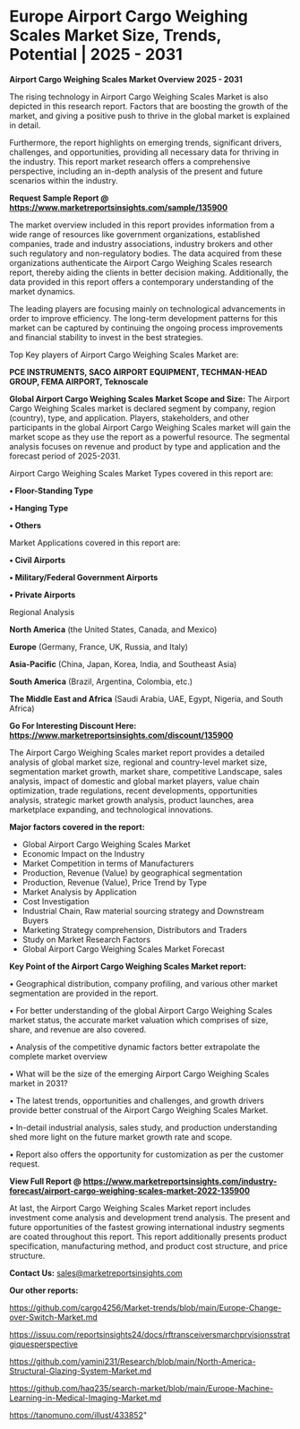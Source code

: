 # Europe Airport Cargo Weighing Scales Market Size, Trends, Potential | 2025 - 2031

<Strong> Airport Cargo Weighing Scales Market Overview 2025 - 2031</strong>

The rising technology in Airport Cargo Weighing Scales Market is also depicted in this research report. Factors that are boosting the growth of the market, and giving a positive push to thrive in the global market is explained in detail.

Furthermore, the report highlights on emerging trends, significant drivers, challenges, and opportunities, providing all necessary data for thriving in the industry. This report market research offers a comprehensive perspective, including an in-depth analysis of the present and future scenarios within the industry.

<strong>Request Sample Report @ <a href=https://www.marketreportsinsights.com/sample/135900>https://www.marketreportsinsights.com/sample/135900</a></strong>

The market overview included in this report provides information from a wide range of resources like government organizations, established companies, trade and industry associations, industry brokers and other such regulatory and non-regulatory bodies. The data acquired from these organizations authenticate the Airport Cargo Weighing Scales research report, thereby aiding the clients in better decision making. Additionally, the data provided in this report offers a contemporary understanding of the market dynamics.

The leading players are focusing mainly on technological advancements in order to improve efficiency. The long-term development patterns for this market can be captured by continuing the ongoing process improvements and financial stability to invest in the best strategies.

Top Key players of Airport Cargo Weighing Scales Market are:

<strong>PCE INSTRUMENTS, SACO AIRPORT EQUIPMENT, TECHMAN-HEAD GROUP, FEMA AIRPORT, Teknoscale</strong>

<strong><b>Global Airport Cargo Weighing Scales Market Scope and Size:</b></strong>
The Airport Cargo Weighing Scales market is declared segment by company, region (country), type, and application. Players, stakeholders, and other participants in the global Airport Cargo Weighing Scales market will gain the market scope as they use the report as a powerful resource. The segmental analysis focuses on revenue and product by type and application and the forecast period of 2025-2031.

Airport Cargo Weighing Scales Market Types covered in this report are:

<strong>• Floor-Standing Type

• Hanging Type

• Others</strong>

Market Applications covered in this report are:

<strong>• Civil Airports

• Military/Federal Government Airports

• Private Airports</strong> 

Regional Analysis

<strong>North America</strong> (the United States, Canada, and Mexico)

<strong>Europe</strong> (Germany, France, UK, Russia, and Italy)

<strong>Asia-Pacific</strong> (China, Japan, Korea, India, and Southeast Asia)

<strong>South America</strong> (Brazil, Argentina, Colombia, etc.)

<strong>The Middle East and Africa</strong> (Saudi Arabia, UAE, Egypt, Nigeria, and South Africa)

<strong>Go For Interesting Discount Here: <a href=https://www.marketreportsinsights.com/discount/135900>https://www.marketreportsinsights.com/discount/135900</a></strong>

The Airport Cargo Weighing Scales market report provides a detailed analysis of global market size, regional and country-level market size, segmentation market growth, market share, competitive Landscape, sales analysis, impact of domestic and global market players, value chain optimization, trade regulations, recent developments, opportunities analysis, strategic market growth analysis, product launches, area marketplace expanding, and technological innovations.

<strong><b>Major factors covered in the report:</b></strong>
<ul>
  <li>Global Airport Cargo Weighing Scales Market </li>
  <li>Economic Impact on the Industry</li>
  <li>Market Competition in terms of Manufacturers</li>
  <li>Production, Revenue (Value) by geographical segmentation</li>
  <li>Production, Revenue (Value), Price Trend by Type</li>
  <li>Market Analysis by Application</li>
  <li>Cost Investigation</li>
  <li>Industrial Chain, Raw material sourcing strategy and Downstream Buyers</li>
  <li>Marketing Strategy comprehension, Distributors and Traders</li>
  <li>Study on Market Research Factors</li>
  <li>Global Airport Cargo Weighing Scales Market Forecast</li>
</ul>

<strong><b>Key Point of the Airport Cargo Weighing Scales Market report:</b></strong>

• Geographical distribution, company profiling, and various other market segmentation are provided in the report.

• For better understanding of the global Airport Cargo Weighing Scales market status, the accurate market valuation which comprises of size, share, and revenue are also covered.

• Analysis of the competitive dynamic factors better extrapolate the complete market overview

• What will be the size of the emerging Airport Cargo Weighing Scales market in 2031?

• The latest trends, opportunities and challenges, and growth drivers provide better construal of the Airport Cargo Weighing Scales Market.

• In-detail industrial analysis, sales study, and production understanding shed more light on the future market growth rate and scope.

• Report also offers the opportunity for customization as per the customer request.

<strong><b>View Full Report @ <a href=https://www.marketreportsinsights.com/industry-forecast/airport-cargo-weighing-scales-market-2022-135900>https://www.marketreportsinsights.com/industry-forecast/airport-cargo-weighing-scales-market-2022-135900</a></b></strong>


At last, the Airport Cargo Weighing Scales Market report includes investment come analysis and development trend analysis. The present and future opportunities of the fastest growing international industry segments are coated throughout this report. This report additionally presents product specification, manufacturing method, and product cost structure, and price structure.

<strong>Contact Us:</strong>
sales@marketreportsinsights.com

<strong>Our other reports:</strong>

<a href=https://github.com/cargo4256/Market-trends/blob/main/Europe-Change-over-Switch-Market.md>https://github.com/cargo4256/Market-trends/blob/main/Europe-Change-over-Switch-Market.md</a>

<a href=https://issuu.com/reportsinsights24/docs/rftransceiversmarchprvisionsstratgiquesperspective>https://issuu.com/reportsinsights24/docs/rftransceiversmarchprvisionsstratgiquesperspective</a>

<a href=https://github.com/yamini231/Research/blob/main/North-America-Structural-Glazing-System-Market.md>https://github.com/yamini231/Research/blob/main/North-America-Structural-Glazing-System-Market.md</a>

<a href=https://github.com/haq235/search-market/blob/main/Europe-Machine-Learning-in-Medical-Imaging-Market.md>https://github.com/haq235/search-market/blob/main/Europe-Machine-Learning-in-Medical-Imaging-Market.md</a>

<a href=https://tanomuno.com/illust/433852>https://tanomuno.com/illust/433852</a>"
